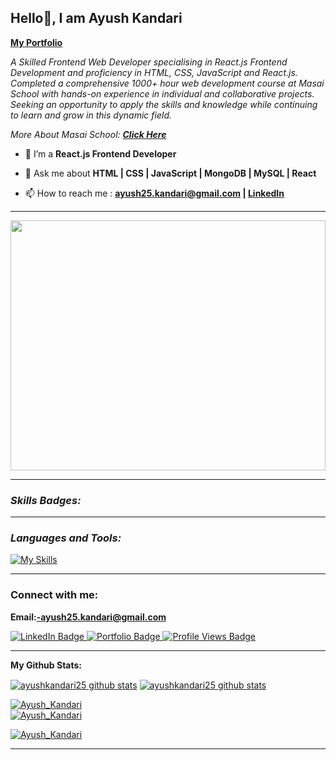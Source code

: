 **<h2> Hello👋, I am Ayush Kandari </h2>**   <a href="https://ayushkandari25.netlify.app/" target="_blank" rel="noopener noreferrer"><b>My Portfolio</b></a></p>

<p class="empty"><em>   
A Skilled Frontend Web Developer specialising in React.js Frontend Development and proficiency in HTML, CSS, JavaScript and React.js. Completed a comprehensive 1000+ hour web development course at Masai School with hands-on experience in individual and collaborative projects. Seeking an opportunity to apply the skills and knowledge while continuing to learn and grow in this dynamic field.
<p>More About Masai School:  <a href="https://masaischool.com/" target="_blank" rel="noopener noreferrer"><b>Click Here</b></a></p>
</em></p> 
  
  
</p> 
 
- 🌱 I’m a **React.js Frontend Developer** 

- 💬 Ask me about **HTML | CSS | JavaScript | MongoDB | MySQL | React**

- 📫 How to reach me : **[ayush25.kandari@gmail.com](mailto:ayush25.kandari@gmail.com) | [LinkedIn](https://www.linkedin.com/in/ayushkandari/)**

---

<img align="center" width="100%" height="400px" src="https://github.com/rbhomale17/rbhomale17/assets/121092445/5809b6eb-0447-4f8b-a4e8-4fb8149528ef">

---

**<i><h3 align="left">Skills Badges:</h3></i>**

---

**<i><h3 align="left">Languages and Tools:</h3></i>**

 <div align="left">

  [![My Skills](https://skillicons.dev/icons?i=html,css,js,react,redux,nodejs,express,mongodb,mysql,python,git,github,firebase,postman,npm,vscode)](#)

</div>


--- 
**<h3 align="left">Connect with me:</h3>**

**Email:-ayush25.kandari@gmail.com**

<div id="badges">
  <a href="https://www.linkedin.com/in/ayushkandari/" target="_blank" rel="noopener noreferrer">
    <img src="https://img.shields.io/badge/LinkedIn-blue?style=for-the-badge&logo=linkedin&logoColor=white" alt="LinkedIn Badge"/>
  </a>
  <a href="https://ayushkandari25.netlify.app/" target="_blank" rel="noopener noreferrer">
    <img src="https://img.shields.io/badge/portfolio-black?style=for-the-badge&logo=github&logoColor=white" alt="Portfolio Badge"/>
  </a>
  <a href="#" target="_blank" rel="noopener noreferrer">
    <img src="https://komarev.com/ghpvc/?style=for-the-badge&username=rbhomale17" alt="Profile Views Badge"/>
  </a>
</div>


<p align="left">
</p>

---



**My Github Stats:**

 <a href="https://github.com/ayushkandari25"><img align="center" src="https://github-readme-stats.vercel.app/api?username=ayushkandari25&show_icons=true&include_all_commits=true&theme=buefy&hide_border=true" alt="ayushkandari25 github stats" /></a>  <a href="https://github.com/ayushkandari25"><img align="center" src="https://github-readme-stats.vercel.app/api/top-langs/?username=ayushkandari25&layout=compact&theme=buefy&hide_border=true" alt="ayushkandari25 github stats" /></a>   

 <a href="https://github.com/ayushkandari25"><img src="https://github-profile-trophy.vercel.app/?username=ayushkandari25" alt="Ayush_Kandari" /></a>  
 <a href="https://github.com/ayushkandari25"><img src="https://github-contributor-stats.vercel.app/api?username=ayushkandari25&limit=5&combine_all_yearly_contributions=true" alt="Ayush_Kandari" /></a>  

<a href="https://github.com/ayushkandari25"><img src="https://github-profile-summary-cards.vercel.app/api/cards/profile-details?username=ayushkandari25" alt="Ayush_Kandari" /></a>  

---

